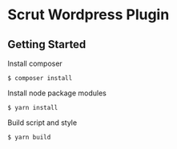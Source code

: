 # Scrut Wordpress Plugin

## Getting Started
Install composer
```
$ composer install
```
Install node package modules
```
$ yarn install
```
Build script and style
```
$ yarn build
```
